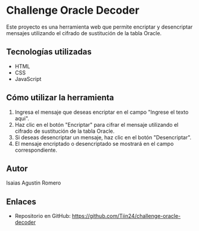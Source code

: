 # Challenge Oracle Decoder

Este proyecto es una herramienta web que permite encriptar y desencriptar mensajes utilizando el cifrado de sustitución de la tabla Oracle.

## Tecnologías utilizadas

- HTML
- CSS
- JavaScript

## Cómo utilizar la herramienta

1. Ingresa el mensaje que deseas encriptar en el campo "Ingrese el texto aqui".
2. Haz clic en el botón "Encriptar" para cifrar el mensaje utilizando el cifrado de sustitución de la tabla Oracle.
3. Si deseas desencriptar un mensaje, haz clic en el botón "Desencriptar".
4. El mensaje encriptado o desencriptado se mostrará en el campo correspondiente.

## Autor

Isaias Agustin Romero

## Enlaces

- Repositorio en GitHub: https://github.com/Tiin24/challenge-oracle-decoder

